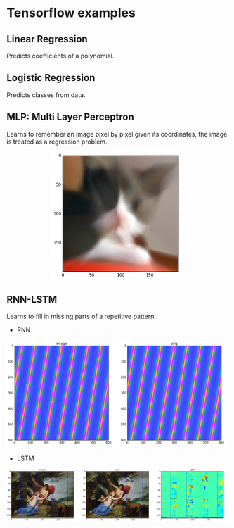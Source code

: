 # Tensorflow examples

## Linear Regression

Predicts coefficients of a polynomial.

## Logistic Regression

Predicts classes from data.

## MLP: Multi Layer Perceptron

Learns to remember an image pixel by pixel given its coordinates, the image is treated as a regression problem.

<div align="center">
<img src="https://github.com/anbn/tensorflow_examples/blob/master/mlp/images/screenshot.png"><br>
</div>

## RNN-LSTM

Learns to fill in missing parts of a repetitive pattern.

* RNN
<div align="center">
<img src="https://github.com/anbn/tensorflow_examples/blob/master/rnn-lstm/images/screenshot1.png"><br>
</div>

* LSTM
<div align="center">
<img width="600px" src="https://github.com/anbn/tensorflow_examples/blob/master/rnn-lstm/images/screenshot2.png"><br>
</div>
